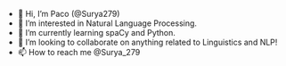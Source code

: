 - 👋 Hi, I’m Paco (@Surya279)
- 👀 I’m interested in Natural Language Processing.
- 🌱 I’m currently learning spaCy and Python.
- 💞️ I’m looking to collaborate on anything related to Linguistics and NLP!
- 📫 How to reach me @Surya_279

<!---
Surya279/Surya279 is a ✨ special ✨ repository because its `README.md` (this file) appears on your GitHub profile.
You can click the Preview link to take a look at your changes.
--->
